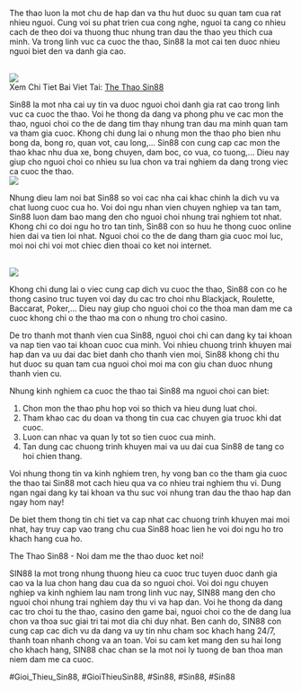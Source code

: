 <p>The thao luon la mot chu de hap dan va thu hut duoc su quan tam cua rat nhieu nguoi. Cung voi su phat trien cua cong nghe, nguoi ta cang co nhieu cach de theo doi va thuong thuc nhung tran dau the thao yeu thich cua minh. Va trong linh vuc ca cuoc the thao, Sin88 la mot cai ten duoc nhieu nguoi biet den va danh gia cao.</p><br><img src="https://broadgateinfo.net/wp-content/uploads/2025/02/the-thao-sin88-2.webp"></br>
Xem Chi Tiet Bai Viet Tai: <a href="https://broadgateinfo.net/the-thao-sin88/">The Thao Sin88</a><p>Sin88 la mot nha cai uy tin va duoc nguoi choi danh gia rat cao trong linh vuc ca cuoc the thao. Voi he thong da dang va phong phu ve cac mon the thao, nguoi choi co the de dang tim thay nhung tran dau ma minh quan tam va tham gia cuoc. Khong chi dung lai o nhung mon the thao pho bien nhu bong da, bong ro, quan vot, cau long,... Sin88 con cung cap cac mon the thao khac nhu dua xe, bong chuyen, dam boc, co vua, co tuong,... Dieu nay giup cho nguoi choi co nhieu su lua chon va trai nghiem da dang trong viec ca cuoc the thao.<br><img src="https://broadgateinfo.net/wp-content/uploads/2025/02/the-thao-sin88-1.webp"></br><p>Nhung dieu lam noi bat Sin88 so voi cac nha cai khac chinh la dich vu va chat luong cuoc cua ho. Voi doi ngu nhan vien chuyen nghiep va tan tam, Sin88 luon dam bao mang den cho nguoi choi nhung trai nghiem tot nhat. Khong chi co doi ngu ho tro tan tinh, Sin88 con so huu he thong cuoc online hien dai va tien loi nhat. Nguoi choi co the de dang tham gia cuoc moi luc, moi noi chi voi mot chiec dien thoai co ket noi internet.</p><br><img src="https://broadgateinfo.net/wp-content/uploads/2025/02/the-thao-sin88-3.webp"></br><p>Khong chi dung lai o viec cung cap dich vu cuoc the thao, Sin88 con co he thong casino truc tuyen voi day du cac tro choi nhu Blackjack, Roulette, Baccarat, Poker,... Dieu nay giup cho nguoi choi co the thoa man dam me ca cuoc khong chi o the thao ma con o nhung tro choi casino.<p>De tro thanh mot thanh vien cua Sin88, nguoi choi chi can dang ky tai khoan va nap tien vao tai khoan cuoc cua minh. Voi nhieu chuong trinh khuyen mai hap dan va uu dai dac biet danh cho thanh vien moi, Sin88 khong chi thu hut duoc su quan tam cua nguoi choi moi ma con giu chan duoc nhung thanh vien cu.</p><p>Nhung kinh nghiem ca cuoc the thao tai Sin88 ma nguoi choi can biet:<ol>
<li>Chon mon the thao phu hop voi so thich va hieu dung luat choi.</li>
<li>Tham khao cac du doan va thong tin cua cac chuyen gia truoc khi dat cuoc.</li>
<li>Luon can nhac va quan ly tot so tien cuoc cua minh.</li>
<li>Tan dung cac chuong trinh khuyen mai va uu dai cua Sin88 de tang co hoi chien thang.</li>
</ol><p>Voi nhung thong tin va kinh nghiem tren, hy vong ban co the tham gia cuoc the thao tai Sin88 mot cach hieu qua va co nhieu trai nghiem thu vi. Dung ngan ngai dang ky tai khoan va thu suc voi nhung tran dau the thao hap dan ngay hom nay!</p><p>De biet them thong tin chi tiet va cap nhat cac chuong trinh khuyen mai moi nhat, hay truy cap vao trang chu cua Sin88 hoac lien he voi doi ngu ho tro khach hang cua ho.</p><p>The Thao Sin88 - Noi dam me the thao duoc ket noi!</p><p>SIN88 la mot trong nhung thuong hieu ca cuoc truc tuyen duoc danh gia cao va la lua chon hang dau cua da so nguoi choi. Voi doi ngu chuyen nghiep va kinh nghiem lau nam trong linh vuc nay, SIN88 mang den cho nguoi choi nhung trai nghiem day thu vi va hap dan. Voi he thong da dang cac tro choi tu the thao, casino den game bai, nguoi choi co the de dang lua chon va thoa suc giai tri tai mot dia chi duy nhat. Ben canh do, SIN88 con cung cap cac dich vu da dang va uy tin nhu cham soc khach hang 24/7, thanh toan nhanh chong va an toan. Voi su cam ket mang den su hai long cho khach hang, SIN88 chac chan se la mot noi ly tuong de ban thoa man niem dam me ca cuoc.</p>
#Gioi_Thieu_Sin88, #GioiThieuSin88, #Sin88, #Sin88, #Sin88
